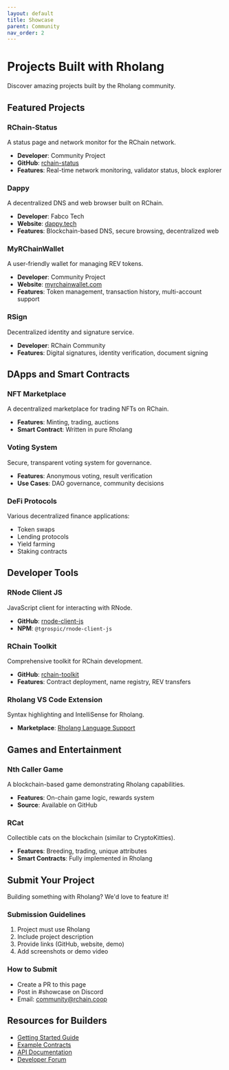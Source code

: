 ```yaml
---
layout: default
title: Showcase
parent: Community
nav_order: 2
---
```


# Projects Built with Rholang

Discover amazing projects built by the Rholang community.

## Featured Projects

### RChain-Status
A status page and network monitor for the RChain network.
- **Developer**: Community Project
- **GitHub**: [rchain-status](https://github.com/rchain-community/rchain-status)
- **Features**: Real-time network monitoring, validator status, block explorer

### Dappy
A decentralized DNS and web browser built on RChain.
- **Developer**: Fabco Tech
- **Website**: [dappy.tech](https://dappy.tech)
- **Features**: Blockchain-based DNS, secure browsing, decentralized web

### MyRChainWallet
A user-friendly wallet for managing REV tokens.
- **Developer**: Community Project
- **Website**: [myrchainwallet.com](https://myrchainwallet.com)
- **Features**: Token management, transaction history, multi-account support

### RSign
Decentralized identity and signature service.
- **Developer**: RChain Community
- **Features**: Digital signatures, identity verification, document signing

## DApps and Smart Contracts

### NFT Marketplace
A decentralized marketplace for trading NFTs on RChain.
- **Features**: Minting, trading, auctions
- **Smart Contract**: Written in pure Rholang

### Voting System
Secure, transparent voting system for governance.
- **Features**: Anonymous voting, result verification
- **Use Cases**: DAO governance, community decisions

### DeFi Protocols
Various decentralized finance applications:
- Token swaps
- Lending protocols
- Yield farming
- Staking contracts

## Developer Tools

### RNode Client JS
JavaScript client for interacting with RNode.
- **GitHub**: [rnode-client-js](https://github.com/tgrospic/rnode-client-js)
- **NPM**: `@tgrospic/rnode-client-js`

### RChain Toolkit
Comprehensive toolkit for RChain development.
- **GitHub**: [rchain-toolkit](https://github.com/fabcotech/rchain-toolkit)
- **Features**: Contract deployment, name registry, REV transfers

### Rholang VS Code Extension
Syntax highlighting and IntelliSense for Rholang.
- **Marketplace**: [Rholang Language Support](https://marketplace.visualstudio.com/items?itemName=tgrospic.rholang)

## Games and Entertainment

### Nth Caller Game
A blockchain-based game demonstrating Rholang capabilities.
- **Features**: On-chain game logic, rewards system
- **Source**: Available on GitHub

### RCat
Collectible cats on the blockchain (similar to CryptoKitties).
- **Features**: Breeding, trading, unique attributes
- **Smart Contracts**: Fully implemented in Rholang

## Submit Your Project

Building something with Rholang? We'd love to feature it!

### Submission Guidelines
1. Project must use Rholang
2. Include project description
3. Provide links (GitHub, website, demo)
4. Add screenshots or demo video

### How to Submit
- Create a PR to this page
- Post in #showcase on Discord
- Email: community@rchain.coop

## Resources for Builders

- [Getting Started Guide](../learn/getting-started/)
- [Example Contracts](../learn/examples/)
- [API Documentation](../reference/api/)
- [Developer Forum](https://forum.rchain.coop)